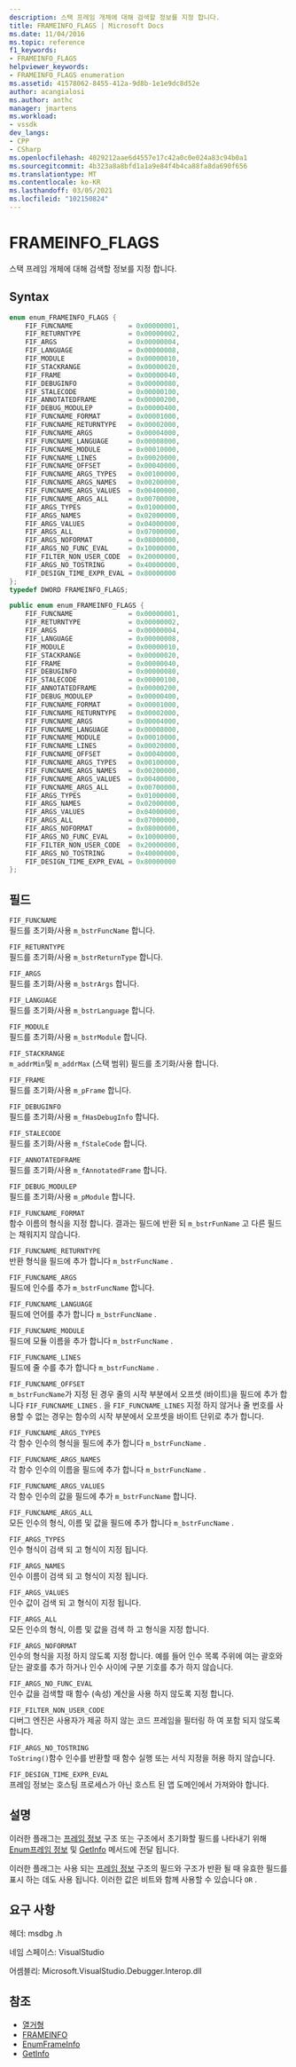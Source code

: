 ```yaml
---
description: 스택 프레임 개체에 대해 검색할 정보를 지정 합니다.
title: FRAMEINFO_FLAGS | Microsoft Docs
ms.date: 11/04/2016
ms.topic: reference
f1_keywords:
- FRAMEINFO_FLAGS
helpviewer_keywords:
- FRAMEINFO_FLAGS enumeration
ms.assetid: 41578062-8455-412a-9d8b-1e1e9dc8d52e
author: acangialosi
ms.author: anthc
manager: jmartens
ms.workload:
- vssdk
dev_langs:
- CPP
- CSharp
ms.openlocfilehash: 4029212aae6d4557e17c42a0c0e024a83c94b0a1
ms.sourcegitcommit: 4b323a8a8bfd1a1a9e84f4b4ca88fa8da690f656
ms.translationtype: MT
ms.contentlocale: ko-KR
ms.lasthandoff: 03/05/2021
ms.locfileid: "102150824"
---
```

# <a name="frameinfo_flags"></a>FRAMEINFO_FLAGS
스택 프레임 개체에 대해 검색할 정보를 지정 합니다.

## <a name="syntax"></a>Syntax

```cpp
enum enum_FRAMEINFO_FLAGS {
    FIF_FUNCNAME              = 0x00000001,
    FIF_RETURNTYPE            = 0x00000002,
    FIF_ARGS                  = 0x00000004,
    FIF_LANGUAGE              = 0x00000008,
    FIF_MODULE                = 0x00000010,
    FIF_STACKRANGE            = 0x00000020,
    FIF_FRAME                 = 0x00000040,
    FIF_DEBUGINFO             = 0x00000080,
    FIF_STALECODE             = 0x00000100,
    FIF_ANNOTATEDFRAME        = 0x00000200,
    FIF_DEBUG_MODULEP         = 0x00000400,
    FIF_FUNCNAME_FORMAT       = 0x00001000,
    FIF_FUNCNAME_RETURNTYPE   = 0x00002000,
    FIF_FUNCNAME_ARGS         = 0x00004000,
    FIF_FUNCNAME_LANGUAGE     = 0x00008000,
    FIF_FUNCNAME_MODULE       = 0x00010000,
    FIF_FUNCNAME_LINES        = 0x00020000,
    FIF_FUNCNAME_OFFSET       = 0x00040000,
    FIF_FUNCNAME_ARGS_TYPES   = 0x00100000,
    FIF_FUNCNAME_ARGS_NAMES   = 0x00200000,
    FIF_FUNCNAME_ARGS_VALUES  = 0x00400000,
    FIF_FUNCNAME_ARGS_ALL     = 0x00700000,
    FIF_ARGS_TYPES            = 0x01000000,
    FIF_ARGS_NAMES            = 0x02000000,
    FIF_ARGS_VALUES           = 0x04000000,
    FIF_ARGS_ALL              = 0x07000000,
    FIF_ARGS_NOFORMAT         = 0x08000000,
    FIF_ARGS_NO_FUNC_EVAL     = 0x10000000,
    FIF_FILTER_NON_USER_CODE  = 0x20000000,
    FIF_ARGS_NO_TOSTRING      = 0x40000000,
    FIF_DESIGN_TIME_EXPR_EVAL = 0x80000000
};
typedef DWORD FRAMEINFO_FLAGS;
```

```csharp
public enum enum_FRAMEINFO_FLAGS {
    FIF_FUNCNAME              = 0x00000001,
    FIF_RETURNTYPE            = 0x00000002,
    FIF_ARGS                  = 0x00000004,
    FIF_LANGUAGE              = 0x00000008,
    FIF_MODULE                = 0x00000010,
    FIF_STACKRANGE            = 0x00000020,
    FIF_FRAME                 = 0x00000040,
    FIF_DEBUGINFO             = 0x00000080,
    FIF_STALECODE             = 0x00000100,
    FIF_ANNOTATEDFRAME        = 0x00000200,
    FIF_DEBUG_MODULEP         = 0x00000400,
    FIF_FUNCNAME_FORMAT       = 0x00001000,
    FIF_FUNCNAME_RETURNTYPE   = 0x00002000,
    FIF_FUNCNAME_ARGS         = 0x00004000,
    FIF_FUNCNAME_LANGUAGE     = 0x00008000,
    FIF_FUNCNAME_MODULE       = 0x00010000,
    FIF_FUNCNAME_LINES        = 0x00020000,
    FIF_FUNCNAME_OFFSET       = 0x00040000,
    FIF_FUNCNAME_ARGS_TYPES   = 0x00100000,
    FIF_FUNCNAME_ARGS_NAMES   = 0x00200000,
    FIF_FUNCNAME_ARGS_VALUES  = 0x00400000,
    FIF_FUNCNAME_ARGS_ALL     = 0x00700000,
    FIF_ARGS_TYPES            = 0x01000000,
    FIF_ARGS_NAMES            = 0x02000000,
    FIF_ARGS_VALUES           = 0x04000000,
    FIF_ARGS_ALL              = 0x07000000,
    FIF_ARGS_NOFORMAT         = 0x08000000,
    FIF_ARGS_NO_FUNC_EVAL     = 0x10000000,
    FIF_FILTER_NON_USER_CODE  = 0x20000000,
    FIF_ARGS_NO_TOSTRING      = 0x40000000,
    FIF_DESIGN_TIME_EXPR_EVAL = 0x80000000
};
```

## <a name="fields"></a>필드
`FIF_FUNCNAME`\
필드를 초기화/사용 `m_bstrFuncName` 합니다.

`FIF_RETURNTYPE`\
필드를 초기화/사용 `m_bstrReturnType` 합니다.

`FIF_ARGS`\
필드를 초기화/사용 `m_bstrArgs` 합니다.

`FIF_LANGUAGE`\
필드를 초기화/사용 `m_bstrLanguage` 합니다.

`FIF_MODULE`\
필드를 초기화/사용 `m_bstrModule` 합니다.

`FIF_STACKRANGE`\
`m_addrMin`및 `m_addrMax` (스택 범위) 필드를 초기화/사용 합니다.

`FIF_FRAME`\
필드를 초기화/사용 `m_pFrame` 합니다.

`FIF_DEBUGINFO`\
필드를 초기화/사용 `m_fHasDebugInfo` 합니다.

`FIF_STALECODE`\
필드를 초기화/사용 `m_fStaleCode` 합니다.

`FIF_ANNOTATEDFRAME`\
필드를 초기화/사용 `m_fAnnotatedFrame` 합니다.

`FIF_DEBUG_MODULEP`\
필드를 초기화/사용 `m_pModule` 합니다.

`FIF_FUNCNAME_FORMAT`\
함수 이름의 형식을 지정 합니다. 결과는 필드에 반환 되 `m_bstrFunName` 고 다른 필드는 채워지지 않습니다.

`FIF_FUNCNAME_RETURNTYPE`\
반환 형식을 필드에 추가 합니다 `m_bstrFuncName` .

`FIF_FUNCNAME_ARGS`\
필드에 인수를 추가 `m_bstrFuncName` 합니다.

`FIF_FUNCNAME_LANGUAGE`\
필드에 언어를 추가 합니다 `m_bstrFuncName` .

`FIF_FUNCNAME_MODULE`\
필드에 모듈 이름을 추가 합니다 `m_bstrFuncName` .

`FIF_FUNCNAME_LINES`\
필드에 줄 수를 추가 합니다 `m_bstrFuncName` .

`FIF_FUNCNAME_OFFSET`\
`m_bstrFuncName`가 지정 된 경우 줄의 시작 부분에서 오프셋 (바이트)을 필드에 추가 합니다 `FIF_FUNCNAME_LINES` . 을 `FIF_FUNCNAME_LINES` 지정 하지 않거나 줄 번호를 사용할 수 없는 경우는 함수의 시작 부분에서 오프셋을 바이트 단위로 추가 합니다.

`FIF_FUNCNAME_ARGS_TYPES`\
각 함수 인수의 형식을 필드에 추가 합니다 `m_bstrFuncName` .

`FIF_FUNCNAME_ARGS_NAMES`\
각 함수 인수의 이름을 필드에 추가 합니다 `m_bstrFuncName` .

`FIF_FUNCNAME_ARGS_VALUES`\
각 함수 인수의 값을 필드에 추가 `m_bstrFuncName` 합니다.

`FIF_FUNCNAME_ARGS_ALL`\
모든 인수의 형식, 이름 및 값을 필드에 추가 합니다 `m_bstrFuncName` .

`FIF_ARGS_TYPES`\
인수 형식이 검색 되 고 형식이 지정 됩니다.

`FIF_ARGS_NAMES`\
인수 이름이 검색 되 고 형식이 지정 됩니다.

`FIF_ARGS_VALUES`\
인수 값이 검색 되 고 형식이 지정 됩니다.

`FIF_ARGS_ALL`\
모든 인수의 형식, 이름 및 값을 검색 하 고 형식을 지정 합니다.

`FIF_ARGS_NOFORMAT`\
인수의 형식을 지정 하지 않도록 지정 합니다. 예를 들어 인수 목록 주위에 여는 괄호와 닫는 괄호를 추가 하거나 인수 사이에 구분 기호를 추가 하지 않습니다.

`FIF_ARGS_NO_FUNC_EVAL`\
인수 값을 검색할 때 함수 (속성) 계산을 사용 하지 않도록 지정 합니다.

`FIF_FILTER_NON_USER_CODE`\
디버그 엔진은 사용자가 제공 하지 않는 코드 프레임을 필터링 하 여 포함 되지 않도록 합니다.

`FIF_ARGS_NO_TOSTRING`\
`ToString()`함수 인수를 반환할 때 함수 실행 또는 서식 지정을 허용 하지 않습니다.

`FIF_DESIGN_TIME_EXPR_EVAL`\
프레임 정보는 호스팅 프로세스가 아닌 호스트 된 앱 도메인에서 가져와야 합니다.

## <a name="remarks"></a>설명
이러한 플래그는 [프레임 정보](../../../extensibility/debugger/reference/frameinfo.md) 구조 또는 구조에서 초기화할 필드를 나타내기 위해 [Enum프레임 정보](../../../extensibility/debugger/reference/idebugthread2-enumframeinfo.md) 및 [GetInfo](../../../extensibility/debugger/reference/idebugstackframe2-getinfo.md) 메서드에 전달 됩니다.

이러한 플래그는 사용 되는 [프레임 정보](../../../extensibility/debugger/reference/frameinfo.md) 구조의 필드와 구조가 반환 될 때 유효한 필드를 표시 하는 데도 사용 됩니다. 이러한 값은 비트와 함께 사용할 수 있습니다 `OR` .

## <a name="requirements"></a>요구 사항
헤더: msdbg .h

네임 스페이스: VisualStudio

어셈블리: Microsoft.VisualStudio.Debugger.Interop.dll

## <a name="see-also"></a>참조
- [열거형](../../../extensibility/debugger/reference/enumerations-visual-studio-debugging.md)
- [FRAMEINFO](../../../extensibility/debugger/reference/frameinfo.md)
- [EnumFrameInfo](../../../extensibility/debugger/reference/idebugthread2-enumframeinfo.md)
- [GetInfo](../../../extensibility/debugger/reference/idebugstackframe2-getinfo.md)
